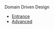 Domain Driven Design

- [Entrance](https://github.com/BAEKJungHo/driven/tree/main/ddd/%EB%8F%84%EB%A9%94%EC%9D%B8%20%EC%A3%BC%EB%8F%84%20%EC%84%A4%EA%B3%84%20%EC%B2%A0%EC%A0%80%20%EC%9E%85%EB%AC%B8)
- [Advanced](https://github.com/BAEKJungHo/driven/tree/main/ddd/DDD%20of%20Eric%20Evans)
